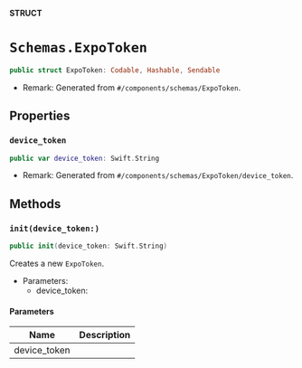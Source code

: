 **STRUCT**

# `Schemas.ExpoToken`

```swift
public struct ExpoToken: Codable, Hashable, Sendable
```

- Remark: Generated from `#/components/schemas/ExpoToken`.

## Properties
### `device_token`

```swift
public var device_token: Swift.String
```

- Remark: Generated from `#/components/schemas/ExpoToken/device_token`.

## Methods
### `init(device_token:)`

```swift
public init(device_token: Swift.String)
```

Creates a new `ExpoToken`.

- Parameters:
  - device_token:

#### Parameters

| Name | Description |
| ---- | ----------- |
| device_token |  |